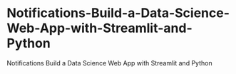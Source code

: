 # Notifications-Build-a-Data-Science-Web-App-with-Streamlit-and-Python
Notifications Build a Data Science Web App with Streamlit and Python
